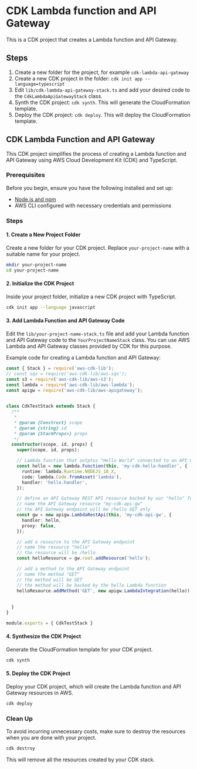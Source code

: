 # CDK Lambda function and API Gateway
This is a CDK project that creates a Lambda function and API Gateway.

## Steps

1. Create a new folder for the project, for example `cdk-lambda-api-gateway`
2. Create a new CDK project in the folder: `cdk init app --language=typescript`
3. Edit `lib/cdk-lambda-api-gateway-stack.ts` and add your desired code to the `CdkLambdaApiGatewayStack` class.
4. Synth the CDK project: `cdk synth`. This will generate the CloudFormation template.
5. Deploy the CDK project: `cdk deploy`. This will deploy the CloudFormation template.


## CDK Lambda Function and API Gateway

This CDK project simplifies the process of creating a Lambda function and API Gateway using AWS Cloud Development Kit (CDK) and TypeScript.

### Prerequisites

Before you begin, ensure you have the following installed and set up:

- [Node.js and npm](https://nodejs.org/en/download/)
- AWS CLI configured with necessary credentials and permissions

### Steps

#### 1. **Create a New Project Folder**

Create a new folder for your CDK project. Replace `your-project-name` with a suitable name for your project.

```bash
mkdir your-project-name
cd your-project-name
```

#### 2. **Initialize the CDK Project**

Inside your project folder, initialize a new CDK project with TypeScript.

```bash
cdk init app --language javascript
```


#### 3. **Add Lambda Function and API Gateway Code**

Edit the `lib/your-project-name-stack.ts` file and add your Lambda function and API Gateway code to the `YourProjectNameStack` class. You can use AWS Lambda and API Gateway classes provided by CDK for this purpose.

Example code for creating a Lambda function and API Gateway:

```typescript
const { Stack } = require('aws-cdk-lib');
// const sqs = require('aws-cdk-lib/aws-sqs');
const s3 = require('aws-cdk-lib/aws-s3');
const lambda = require('aws-cdk-lib/aws-lambda');
const apigw = require('aws-cdk-lib/aws-apigateway');
 

class CdkTestStack extends Stack {
  /**
   *
   * @param {Construct} scope
   * @param {string} id
   * @param {StackProps=} props
   */
  constructor(scope, id, props) {
    super(scope, id, props);

    // Lambda function that outptus "Hello World" connected to an API Gateway HTTP endpoint /hello
    const hello = new lambda.Function(this, 'my-cdk-hello-handler', {
      runtime: lambda.Runtime.NODEJS_18_X,
      code: lambda.Code.fromAsset('lambda'),
      handler: 'hello.handler',
    });

    // define an API Gateway REST API resource backed by our "hello" function.
    // name the API Gateway resource "my-cdk-api-gw"
    // the API Gateway endpoint will be /hello GET only 
    const gw = new apigw.LambdaRestApi(this, 'my-cdk-api-gw', {
      handler: hello,
      proxy: false,
    }); 

    // add a resource to the API Gateway endpoint
    // name the resource "hello"
    // the resource will be /hello
    const helloResource = gw.root.addResource('hello');

    // add a method to the API Gateway endpoint
    // name the method "GET"
    // the method will be GET
    // the method will be backed by the hello Lambda function
    helloResource.addMethod('GET', new apigw.LambdaIntegration(hello));
    
    
  }
}

module.exports = { CdkTestStack }

```

 

#### 4. **Synthesize the CDK Project**

Generate the CloudFormation template for your CDK project.

```bash
cdk synth
```

#### 5. **Deploy the CDK Project**

Deploy your CDK project, which will create the Lambda function and API Gateway resources in AWS.

```bash
cdk deploy
```

### Clean Up

To avoid incurring unnecessary costs, make sure to destroy the resources when you are done with your project.

```bash
cdk destroy
```

This will remove all the resources created by your CDK stack.